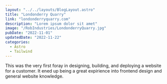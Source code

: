 ```yaml
---
layout: "../../layouts/BlogLayout.astro"
title: "Londonderry Quarry"
link: "londonderryquarry.com"
description: "Lorem ipsum dolor sit amet"
image: "/RobIndustries/LondonderryQuarry.jpg"
pubDate: "2022-11-01"
updatedDate: "2022-11-22"
categories:
  - Astro
  - Tailwind
---
```


This was the very first foray in designing, building, and deploying a website for a customer. It ened up being a great expirience into frontend design and general website knowledge. 